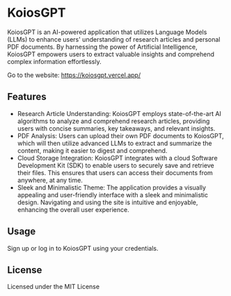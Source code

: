 # KoiosGPT

KoiosGPT is an AI-powered application that utilizes Language Models (LLMs) to enhance users' understanding of research articles and personal PDF documents. By harnessing the power of Artificial Intelligence, KoiosGPT empowers users to extract valuable insights and comprehend complex information effortlessly.

Go to the website: https://koiosgpt.vercel.app/

## Features
- Research Article Understanding: KoiosGPT employs state-of-the-art AI algorithms to analyze and comprehend research articles, providing users with concise summaries, key takeaways, and relevant insights.
- PDF Analysis: Users can upload their own PDF documents to KoiosGPT, which will then utilize advanced LLMs to extract and summarize the content, making it easier to digest and comprehend.
- Cloud Storage Integration: KoiosGPT integrates with a cloud Software Development Kit (SDK) to enable users to securely save and retrieve their files. This ensures that users can access their documents from anywhere, at any time.
- Sleek and Minimalistic Theme: The application provides a visually appealing and user-friendly interface with a sleek and minimalistic design. Navigating and using the site is intuitive and enjoyable, enhancing the overall user experience.

## Usage
Sign up or log in to KoiosGPT using your credentials.

## License

Licensed under the MIT License
